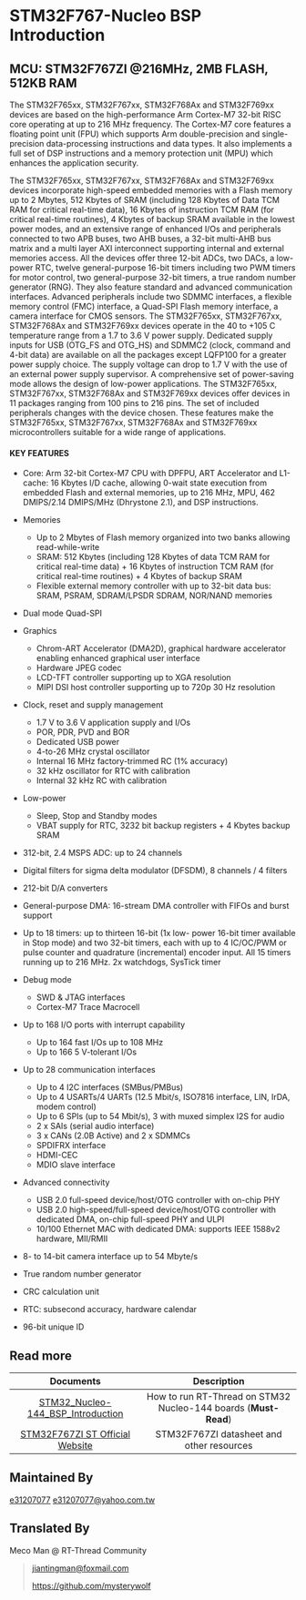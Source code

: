 # STM32F767-Nucleo BSP Introduction

[](README_zh.md) 

## MCU: STM32F767ZI @216MHz, 2MB FLASH,  512KB RAM

The STM32F765xx, STM32F767xx, STM32F768Ax and STM32F769xx devices are based on the high-performance Arm Cortex-M7 32-bit RISC core operating at up to 216 MHz frequency. The Cortex-M7 core features a floating point unit (FPU) which supports Arm double-precision and single-precision data-processing instructions and data types. It also implements a full set of DSP instructions and a memory protection unit (MPU) which enhances the application security.

The STM32F765xx, STM32F767xx, STM32F768Ax and STM32F769xx devices incorporate high-speed embedded memories with a Flash memory up to 2 Mbytes, 512 Kbytes of SRAM (including 128 Kbytes of Data TCM RAM for critical real-time data), 16 Kbytes of instruction TCM RAM (for critical real-time routines), 4 Kbytes of backup SRAM available in the lowest power modes, and an extensive range of enhanced I/Os and peripherals connected to two APB buses, two AHB buses, a 32-bit multi-AHB bus matrix and a multi layer AXI interconnect supporting internal and external memories access.
All the devices offer three 12-bit ADCs, two DACs, a low-power RTC, twelve general-purpose 16-bit timers including two PWM timers for motor control, two general-purpose 32-bit timers, a true random number generator (RNG). They also feature standard and advanced communication interfaces.
Advanced peripherals include two SDMMC interfaces, a flexible memory control (FMC) interface, a Quad-SPI Flash memory interface, a camera interface for CMOS sensors.
The STM32F765xx, STM32F767xx, STM32F768Ax and STM32F769xx devices operate in the 40 to +105 C temperature range from a 1.7 to 3.6 V power supply. Dedicated supply inputs for USB (OTG_FS and OTG_HS) and SDMMC2 (clock, command and 4-bit data) are available on all the packages except LQFP100 for a greater power supply choice.
The supply voltage can drop to 1.7 V with the use of an external power supply supervisor. A comprehensive set of power-saving mode allows the design of low-power applications.
The STM32F765xx, STM32F767xx, STM32F768Ax and STM32F769xx devices offer devices in 11 packages ranging from 100 pins to 216 pins. The set of included peripherals changes with the device chosen.
These features make the STM32F765xx, STM32F767xx, STM32F768Ax and STM32F769xx microcontrollers suitable for a wide range of applications.

#### KEY FEATURES

- Core: Arm 32-bit Cortex-M7 CPU with DPFPU, ART Accelerator and L1-cache: 16 Kbytes I/D cache, allowing 0-wait state execution from embedded Flash and external memories, up to 216 MHz, MPU, 462 DMIPS/2.14 DMIPS/MHz (Dhrystone 2.1), and DSP instructions.
- Memories
  - Up to 2 Mbytes of Flash memory organized into two banks allowing read-while-write
  - SRAM: 512 Kbytes (including 128 Kbytes of data TCM RAM for critical real-time data) + 16 Kbytes of instruction TCM RAM (for critical real-time routines) + 4 Kbytes of backup SRAM
  - Flexible external memory controller with up to 32-bit data bus: SRAM, PSRAM, SDRAM/LPSDR SDRAM, NOR/NAND memories
- Dual mode Quad-SPI
- Graphics
  - Chrom-ART Accelerator (DMA2D), graphical hardware accelerator enabling enhanced graphical user interface
  - Hardware JPEG codec
  - LCD-TFT controller supporting up to XGA resolution
  - MIPI DSI host controller supporting up to 720p 30 Hz resolution
- Clock, reset and supply management
  - 1.7 V to 3.6 V application supply and I/Os
  - POR, PDR, PVD and BOR
  - Dedicated USB power
  - 4-to-26 MHz crystal oscillator
  - Internal 16 MHz factory-trimmed RC (1% accuracy)
  - 32 kHz oscillator for RTC with calibration
  - Internal 32 kHz RC with calibration
- Low-power
  - Sleep, Stop and Standby modes
  - VBAT supply for RTC, 3232 bit backup registers + 4 Kbytes backup SRAM
- 312-bit, 2.4 MSPS ADC: up to 24 channels
- Digital filters for sigma delta modulator (DFSDM), 8 channels / 4 filters
- 212-bit D/A converters
- General-purpose DMA: 16-stream DMA controller with FIFOs and burst support

- Up to 18 timers: up to thirteen 16-bit (1x low- power 16-bit timer available in Stop mode) and two 32-bit timers, each with up to 4 IC/OC/PWM or pulse counter and quadrature (incremental) encoder input. All 15 timers running up to 216 MHz. 2x watchdogs, SysTick timer
- Debug mode
  - SWD & JTAG interfaces
  - Cortex-M7 Trace Macrocell
- Up to 168 I/O ports with interrupt capability
  - Up to 164 fast I/Os up to 108 MHz
  - Up to 166 5 V-tolerant I/Os
- Up to 28 communication interfaces
  - Up to 4 I2C interfaces (SMBus/PMBus)
  - Up to 4 USARTs/4 UARTs (12.5 Mbit/s, ISO7816 interface, LIN, IrDA, modem control)
  - Up to 6 SPIs (up to 54 Mbit/s), 3 with muxed simplex I2S for audio
  - 2 x SAIs (serial audio interface)
  - 3 x CANs (2.0B Active) and 2 x SDMMCs
  - SPDIFRX interface
  - HDMI-CEC
  - MDIO slave interface
- Advanced connectivity
  - USB 2.0 full-speed device/host/OTG controller with on-chip PHY
  - USB 2.0 high-speed/full-speed device/host/OTG controller with dedicated DMA, on-chip full-speed PHY and ULPI
  - 10/100 Ethernet MAC with dedicated DMA: supports IEEE 1588v2 hardware, MII/RMII
- 8- to 14-bit camera interface up to 54 Mbyte/s
- True random number generator
- CRC calculation unit
- RTC: subsecond accuracy, hardware calendar
- 96-bit unique ID



## Read more

|                          Documents                           |                         Description                          |
| :----------------------------------------------------------: | :----------------------------------------------------------: |
| [STM32_Nucleo-144_BSP_Introduction](../docs/STM32_Nucleo-144_BSP_Introduction.md) | How to run RT-Thread on STM32 Nucleo-144 boards (**Must-Read**) |
| [STM32F767ZI ST Official Website](https://www.st.com/en/microcontrollers-microprocessors/stm32f767zi.html#documentation) |          STM32F767ZI datasheet and other resources           |



## Maintained By

[e31207077](https://github.com/e31207077)  <e31207077@yahoo.com.tw>



## Translated By

Meco Man @ RT-Thread Community

> jiantingman@foxmail.com 
>
> https://github.com/mysterywolf
